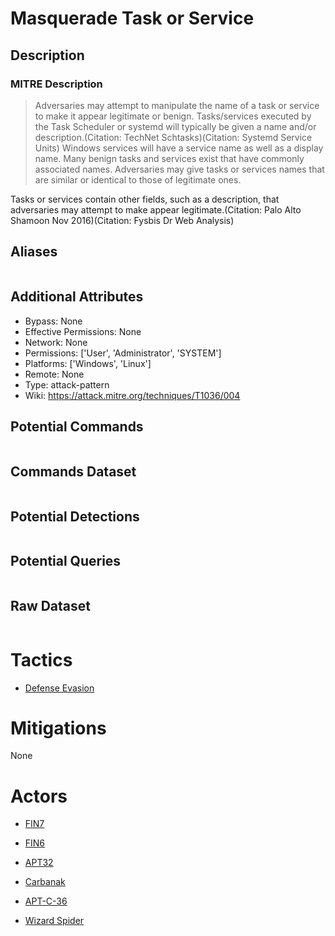 
# Masquerade Task or Service

## Description

### MITRE Description

> Adversaries may attempt to manipulate the name of a task or service to make it appear legitimate or benign. Tasks/services executed by the Task Scheduler or systemd will typically be given a name and/or description.(Citation: TechNet Schtasks)(Citation: Systemd Service Units) Windows services will have a service name as well as a display name. Many benign tasks and services exist that have commonly associated names. Adversaries may give tasks or services names that are similar or identical to those of legitimate ones.

Tasks or services contain other fields, such as a description, that adversaries may attempt to make appear legitimate.(Citation: Palo Alto Shamoon Nov 2016)(Citation: Fysbis Dr Web Analysis)

## Aliases

```

```

## Additional Attributes

* Bypass: None
* Effective Permissions: None
* Network: None
* Permissions: ['User', 'Administrator', 'SYSTEM']
* Platforms: ['Windows', 'Linux']
* Remote: None
* Type: attack-pattern
* Wiki: https://attack.mitre.org/techniques/T1036/004

## Potential Commands

```

```

## Commands Dataset

```

```

## Potential Detections

```json

```

## Potential Queries

```json

```

## Raw Dataset

```json

```

# Tactics


* [Defense Evasion](../tactics/Defense-Evasion.md)


# Mitigations

None

# Actors


* [FIN7](../actors/FIN7.md)

* [FIN6](../actors/FIN6.md)
    
* [APT32](../actors/APT32.md)
    
* [Carbanak](../actors/Carbanak.md)
    
* [APT-C-36](../actors/APT-C-36.md)
    
* [Wizard Spider](../actors/Wizard-Spider.md)
    
